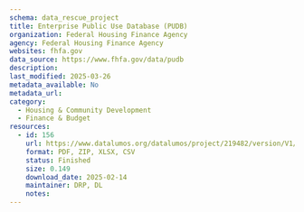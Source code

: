 ```yaml
---
schema: data_rescue_project 
title: Enterprise Public Use Database (PUDB)
organization: Federal Housing Finance Agency
agency: Federal Housing Finance Agency
websites: fhfa.gov
data_source: https://www.fhfa.gov/data/pudb
description: 
last_modified: 2025-03-26
metadata_available: No
metadata_url: 
category:
  - Housing & Community Development 
  - Finance & Budget 
resources:
  - id: 156
    url: https://www.datalumos.org/datalumos/project/219482/version/V1/view
    format: PDF, ZIP, XLSX, CSV
    status: Finished
    size: 0.149
    download_date: 2025-02-14
    maintainer: DRP, DL
    notes: 
---
```

